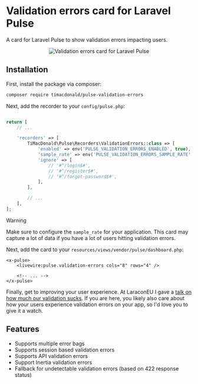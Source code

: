 # Validation errors card for Laravel Pulse

A card for Laravel Pulse to show validation errors impacting users.

<p align="center"><img src="https://raw.githubusercontent.com/timacdonald/pulse-validation-errors/main/art/screenshot.jpg" alt="Validation errors card for Laravel Pulse"></p>

## Installation

First, install the package via composer:

```sh
composer require timacdonald/pulse-validation-errors
```

Next, add the recorder to your `config/pulse.php`:

```php

return [
    // ...

    'recorders' => [
        TiMacDonald\Pulse\Recorders\ValidationErrors::class => [
            'enabled' => env('PULSE_VALIDATION_ERRORS_ENABLED', true),
            'sample_rate' => env('PULSE_VALIDATION_ERRORS_SAMPLE_RATE', 1),
            'ignore' => [
                // '#^/login$#',
                // '#^/register$#',
                // '#^/forgot-password$#',
            ],
        ],

        // ...
    ],
];
```

> [!Warning]
> Make sure to configure the `sample_rate` for your application. This card may capture a lot of data if you have a lot of users hitting validation errors.

Next, add the card to your `resources/views/vendor/pulse/dashboard.php`:

```blade
<x-pulse>
    <livewire:pulse.validation-errors cols="8" rows="4" />

    <!-- ... -->
</x-pulse>
```

Finally, get to improving your user experience. At LaraconEU I gave a [talk on how much our validation sucks](https://www.youtube.com/watch?v=NcucthcnGY0). If you are here, you likely also care about how your users experience validation errors on your app, so I'd love you to give it a watch.


## Features

- Supports multiple error bags
- Supports session based validation errors
- Supports API validation errors
- Support Inertia validation errors
- Fallback for undetectable validation errors (based on 422 response status)
